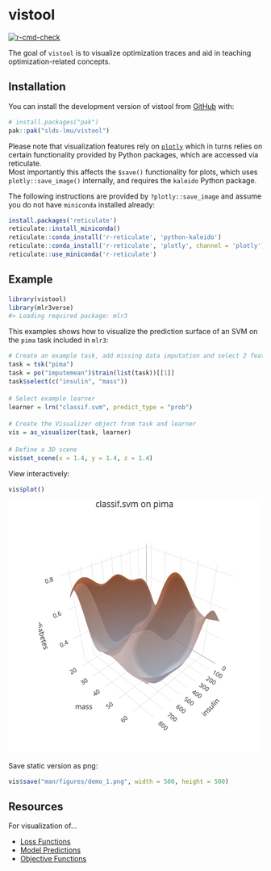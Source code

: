 
<!-- README.md is generated from README.Rmd. Please edit that file -->

# vistool

<!-- badges: start -->

[![r-cmd-check](https://github.com/slds-lmu/vistool/actions/workflows/r-cmd-check.yaml/badge.svg)](https://github.com/slds-lmu/vistool/actions/workflows/r-cmd-check.yaml)
<!-- badges: end -->

The goal of `vistool` is to visualize optimization traces and aid in
teaching optimization-related concepts.

## Installation

You can install the development version of vistool from
[GitHub](https://github.com/) with:

``` r
# install.packages("pak")
pak::pak("slds-lmu/vistool")
```

Please note that visualization features rely on [`plotly`]() which in
turns relies on certain functionality provided by Python packages, which
are accessed via reticulate.  
Most importantly this affects the `$save()` functionality for plots,
which uses `plotly::save_image()` internally, and requires the `kaleido`
Python package.

The following instructions are provided by `?plotly::save_image` and
assume you do not have `miniconda` installed already:

``` r
install.packages('reticulate')
reticulate::install_miniconda()
reticulate::conda_install('r-reticulate', 'python-kaleido')
reticulate::conda_install('r-reticulate', 'plotly', channel = 'plotly')
reticulate::use_miniconda('r-reticulate')
```

## Example

``` r
library(vistool)
library(mlr3verse)
#> Loading required package: mlr3
```

This examples shows how to visualize the prediction surface of an SVM on
the `pima` task included in `mlr3`:

``` r
# Create an example task, add missing data imputation and select 2 features
task = tsk("pima")
task = po("imputemean")$train(list(task))[[1]]
task$select(c("insulin", "mass"))

# Select example learner
learner = lrn("classif.svm", predict_type = "prob")

# Create the Visualizer object from task and learner
vis = as_visualizer(task, learner)

# Define a 3D scene
vis$set_scene(x = 1.4, y = 1.4, z = 1.4)
```

View interactively:

``` r
vis$plot()
```

![](man/figures/demo_1.png)

Save static version as png:

``` r
vis$save("man/figures/demo_1.png", width = 500, height = 500)
```

## Resources

For visualization of…

- [Loss
  Functions](https://slds-lmu.github.io/vistool/articles/loss_functions.html)
- [Model
  Predictions](https://slds-lmu.github.io/vistool/articles/model.html)
- [Objective
  Functions](https://slds-lmu.github.io/vistool/articles/objective.html)
